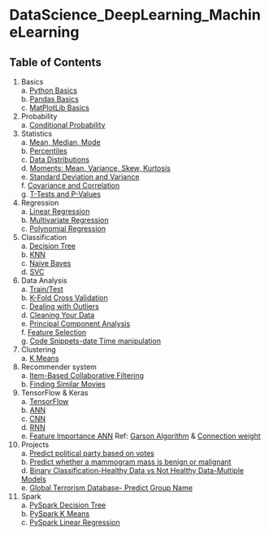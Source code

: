 # DataScience_DeepLearning_MachineLearning
## Table of Contents
1. Basics<br>
  a. [Python Basics](https://github.com/KumarVishwesh1992/DataScience_DeepLearning_MachineLearning/blob/master/python%2C%20pandas%2C%20matplotlib/Python101.ipynb)<br>
  b. [Pandas Basics](https://github.com/KumarVishwesh1992/DataScience_DeepLearning_MachineLearning/blob/master/python%2C%20pandas%2C%20matplotlib/PandasTutorial.ipynb)<br>
  c. [MatPlotLib Basics](https://github.com/KumarVishwesh1992/DataScience_DeepLearning_MachineLearning/blob/master/python%2C%20pandas%2C%20matplotlib/MatPlotLib.ipynb)<br>
2. Probability<br>
  a. [Conditional Probability](https://github.com/KumarVishwesh1992/DataScience_DeepLearning_MachineLearning/tree/master/conditional%20probability)<br>
3. Statistics<br>
  a. [Mean, Median, Mode](https://github.com/KumarVishwesh1992/DataScience_DeepLearning_MachineLearning/blob/master/statistics/MeanMedianMode.ipynb)<br>
  b. [Percentiles](https://github.com/KumarVishwesh1992/DataScience_DeepLearning_MachineLearning/blob/master/statistics/Percentiles.ipynb)<br>
  c. [Data Distributions](https://github.com/KumarVishwesh1992/DataScience_DeepLearning_MachineLearning/blob/master/statistics/Distributions.ipynb)<br>
  d. [Moments: Mean, Variance, Skew, Kurtosis](https://github.com/KumarVishwesh1992/DataScience_DeepLearning_MachineLearning/blob/master/statistics/Moments.ipynb)<br>
  e. [Standard Deviation and Variance](https://github.com/KumarVishwesh1992/DataScience_DeepLearning_MachineLearning/blob/master/statistics/StdDevVariance.ipynb)<br>
  f. [Covariance and Correlation](https://github.com/KumarVishwesh1992/DataScience_DeepLearning_MachineLearning/blob/master/statistics/CovarianceCorrelation.ipynb)<br>
  g. [T-Tests and P-Values](https://github.com/KumarVishwesh1992/DataScience_DeepLearning_MachineLearning/blob/master/statistics/TTest.ipynb)<br>
4. Regression<br>
  a. [Linear Regression](https://github.com/KumarVishwesh1992/DataScience_DeepLearning_MachineLearning/blob/master/Regression/LinearRegression.ipynb)<br>
  b. [Multivariate Regression](https://github.com/KumarVishwesh1992/DataScience_DeepLearning_MachineLearning/blob/master/Regression/MultivariateRegression.ipynb)<br>
  c. [Polynomial Regression](https://github.com/KumarVishwesh1992/DataScience_DeepLearning_MachineLearning/blob/master/Regression/PolynomialRegression.ipynb)<br>
5. Classification<br>
  a. [Decision Tree](https://github.com/KumarVishwesh1992/DataScience_DeepLearning_MachineLearning/blob/master/Classification/DecisionTree.ipynb)<br>
  b. [KNN](https://github.com/KumarVishwesh1992/DataScience_DeepLearning_MachineLearning/blob/master/Classification/KNN.ipynb)<br>
  c. [Naive Bayes](https://github.com/KumarVishwesh1992/DataScience_DeepLearning_MachineLearning/blob/master/Classification/NaiveBayes.ipynb)<br>
  d. [SVC](https://github.com/KumarVishwesh1992/DataScience_DeepLearning_MachineLearning/blob/master/Classification/SVC.ipynb)<br>
6. Data Analysis<br>
   a. [Train/Test](https://github.com/KumarVishwesh1992/DataScience_DeepLearning_MachineLearning/blob/master/Data%20Analysis%2C%20Hacks/TrainTest.ipynb)<br>
   b. [K-Fold Cross Validation](https://github.com/KumarVishwesh1992/DataScience_DeepLearning_MachineLearning/blob/master/Data%20Analysis%2C%20Hacks/KFoldCrossValidation.ipynb)<br>
   c. [Dealing with Outliers](https://github.com/KumarVishwesh1992/DataScience_DeepLearning_MachineLearning/blob/master/Data%20Analysis%2C%20Hacks/Outliers.ipynb)<br>
   d. [Cleaning Your Data](https://github.com/KumarVishwesh1992/DataScience_DeepLearning_MachineLearning/blob/master/Data%20Analysis%2C%20Hacks/clean.ipynb)<br>
   e. [Principal Component Analysis](https://github.com/KumarVishwesh1992/DataScience_DeepLearning_MachineLearning/blob/master/Data%20Analysis%2C%20Hacks/PCA.ipynb)<br>
   f. [Feature Selection](https://github.com/KumarVishwesh1992/DataScience_DeepLearning_MachineLearning/blob/master/Feature_selection.ipynb)<br>
   g. [Code Snippets-date Time manipulation](https://github.com/KumarVishwesh1992/DataScience_DeepLearning_MachineLearning/blob/master/projects/Snippets-Time-PreP)<br>
7. Clustering<br>
  a. [K Means](https://github.com/KumarVishwesh1992/DataScience_DeepLearning_MachineLearning/tree/master/Clustering)<br>
8. Recommender system<br>
  a. [Item-Based Collaborative Filtering](https://github.com/KumarVishwesh1992/DataScience_DeepLearning_MachineLearning/blob/master/Recommender%20system/ItemBasedCF.ipynb)<br>
  b. [Finding Similar Movies](https://github.com/KumarVishwesh1992/DataScience_DeepLearning_MachineLearning/blob/master/Recommender%20system/SimilarMovies.ipynb)<br>
9. TensorFlow & Keras<br>
  a. [TensorFlow](https://github.com/KumarVishwesh1992/DataScience_DeepLearning_MachineLearning/blob/master/tensorflow/Tensorflow.ipynb)<br>
  b. [ANN](https://github.com/KumarVishwesh1992/DataScience_DeepLearning_MachineLearning/blob/master/keras/Keras.ipynb)<br>
  c. [CNN](https://github.com/KumarVishwesh1992/DataScience_DeepLearning_MachineLearning/blob/master/keras/Keras-CNN.ipynb)<br>
  d. [RNN](https://github.com/KumarVishwesh1992/DataScience_DeepLearning_MachineLearning/blob/master/keras/Keras-RNN.ipynb)<br>
  e. [Feature Importance ANN](https://github.com/KumarVishwesh1992/DataScience_DeepLearning_MachineLearning/blob/master/Data%20Analysis%2C%20Hacks/Feature_imp_ANN.ipynb) Ref: [Garson Algorithm](https://csiu.github.io/blog/update/2017/03/30/day34.html) & [Connection weight](https://csiu.github.io/blog/update/2017/03/31/day35.html)<br>
10. Projects<br>
  a. [Predict political party based on votes](https://github.com/KumarVishwesh1992/DataScience_DeepLearning_MachineLearning/blob/master/projects/PoliticsExercise.ipynb)<br>
  b. [Predict whether a mammogram mass is benign or malignant](https://github.com/KumarVishwesh1992/DataScience_DeepLearning_MachineLearning/blob/master/projects/mammo_masses_project.ipynb)<br>
  d. [Binary Classification-Healthy Data vs Not Healthy Data-Multiple Models](https://github.com/KumarVishwesh1992/DataScience_DeepLearning_MachineLearning/blob/master/BinaryClassification.ipynb)<br>
  e. [Global Terrorism Database- Predict Group Name](https://github.com/KumarVishwesh1992/DataScience_DeepLearning_MachineLearning/blob/master/Global_terrorism_database_predict_gname.ipynb)<br>
11. Spark<br>
  a. [PySpark Decision Tree](https://github.com/KumarVishwesh1992/DataScience_DeepLearning_MachineLearning/blob/master/spark/SparkDecisionTree.py)<br>
  b. [PySpark K Means](https://github.com/KumarVishwesh1992/DataScience_DeepLearning_MachineLearning/blob/master/spark/SparkKMeans.py)<br>
  c. [PySpark Linear Regression](https://github.com/KumarVishwesh1992/DataScience_DeepLearning_MachineLearning/blob/master/spark/SparkLinearRegression.py)<br>
